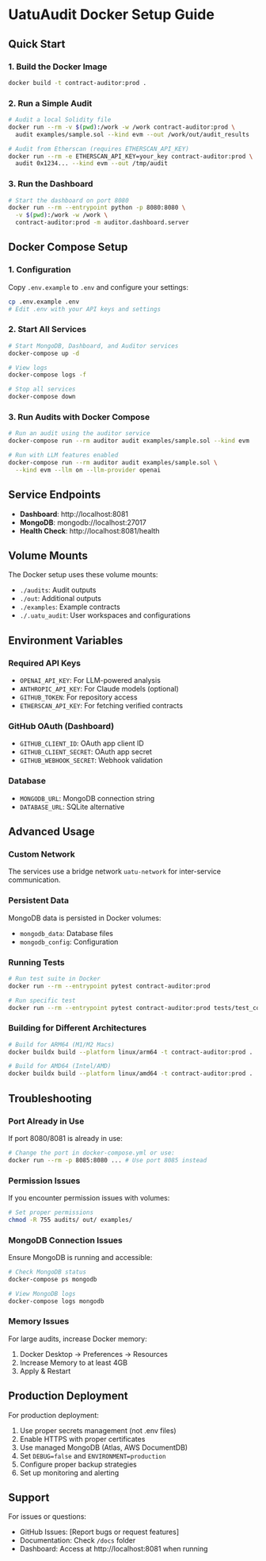 # UatuAudit Docker Setup Guide

## Quick Start

### 1. Build the Docker Image

```bash
docker build -t contract-auditor:prod .
```

### 2. Run a Simple Audit

```bash
# Audit a local Solidity file
docker run --rm -v $(pwd):/work -w /work contract-auditor:prod \
  audit examples/sample.sol --kind evm --out /work/out/audit_results

# Audit from Etherscan (requires ETHERSCAN_API_KEY)
docker run --rm -e ETHERSCAN_API_KEY=your_key contract-auditor:prod \
  audit 0x1234... --kind evm --out /tmp/audit
```

### 3. Run the Dashboard

```bash
# Start the dashboard on port 8080
docker run --rm --entrypoint python -p 8080:8080 \
  -v $(pwd):/work -w /work \
  contract-auditor:prod -m auditor.dashboard.server
```

## Docker Compose Setup

### 1. Configuration

Copy `.env.example` to `.env` and configure your settings:

```bash
cp .env.example .env
# Edit .env with your API keys and settings
```

### 2. Start All Services

```bash
# Start MongoDB, Dashboard, and Auditor services
docker-compose up -d

# View logs
docker-compose logs -f

# Stop all services
docker-compose down
```

### 3. Run Audits with Docker Compose

```bash
# Run an audit using the auditor service
docker-compose run --rm auditor audit examples/sample.sol --kind evm

# Run with LLM features enabled
docker-compose run --rm auditor audit examples/sample.sol \
  --kind evm --llm on --llm-provider openai
```

## Service Endpoints

- **Dashboard**: http://localhost:8081
- **MongoDB**: mongodb://localhost:27017
- **Health Check**: http://localhost:8081/health

## Volume Mounts

The Docker setup uses these volume mounts:

- `./audits`: Audit outputs
- `./out`: Additional outputs
- `./examples`: Example contracts
- `./.uatu_audit`: User workspaces and configurations

## Environment Variables

### Required API Keys

- `OPENAI_API_KEY`: For LLM-powered analysis
- `ANTHROPIC_API_KEY`: For Claude models (optional)
- `GITHUB_TOKEN`: For repository access
- `ETHERSCAN_API_KEY`: For fetching verified contracts

### GitHub OAuth (Dashboard)

- `GITHUB_CLIENT_ID`: OAuth app client ID
- `GITHUB_CLIENT_SECRET`: OAuth app secret
- `GITHUB_WEBHOOK_SECRET`: Webhook validation

### Database

- `MONGODB_URL`: MongoDB connection string
- `DATABASE_URL`: SQLite alternative

## Advanced Usage

### Custom Network

The services use a bridge network `uatu-network` for inter-service communication.

### Persistent Data

MongoDB data is persisted in Docker volumes:
- `mongodb_data`: Database files
- `mongodb_config`: Configuration

### Running Tests

```bash
# Run test suite in Docker
docker run --rm --entrypoint pytest contract-auditor:prod

# Run specific test
docker run --rm --entrypoint pytest contract-auditor:prod tests/test_core.py
```

### Building for Different Architectures

```bash
# Build for ARM64 (M1/M2 Macs)
docker buildx build --platform linux/arm64 -t contract-auditor:prod .

# Build for AMD64 (Intel/AMD)
docker buildx build --platform linux/amd64 -t contract-auditor:prod .
```

## Troubleshooting

### Port Already in Use

If port 8080/8081 is already in use:

```bash
# Change the port in docker-compose.yml or use:
docker run --rm -p 8085:8080 ... # Use port 8085 instead
```

### Permission Issues

If you encounter permission issues with volumes:

```bash
# Set proper permissions
chmod -R 755 audits/ out/ examples/
```

### MongoDB Connection Issues

Ensure MongoDB is running and accessible:

```bash
# Check MongoDB status
docker-compose ps mongodb

# View MongoDB logs
docker-compose logs mongodb
```

### Memory Issues

For large audits, increase Docker memory:

1. Docker Desktop → Preferences → Resources
2. Increase Memory to at least 4GB
3. Apply & Restart

## Production Deployment

For production deployment:

1. Use proper secrets management (not .env files)
2. Enable HTTPS with proper certificates
3. Use managed MongoDB (Atlas, AWS DocumentDB)
4. Set `DEBUG=false` and `ENVIRONMENT=production`
5. Configure proper backup strategies
6. Set up monitoring and alerting

## Support

For issues or questions:
- GitHub Issues: [Report bugs or request features]
- Documentation: Check `/docs` folder
- Dashboard: Access at http://localhost:8081 when running